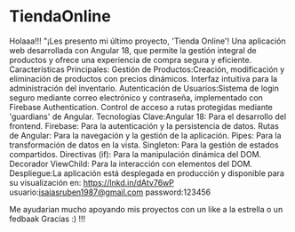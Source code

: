 # TiendaOnline
Holaaa!!!
"¡Les presento mi último proyecto, 'Tienda Online'! Una aplicación web desarrollada con Angular 18, que permite la gestión integral de productos y ofrece una experiencia de compra segura y eficiente.
Características Principales:
Gestión de Productos:Creación, modificación y eliminación de productos con precios dinámicos.
Interfaz intuitiva para la administración del inventario.
Autenticación de Usuarios:Sistema de login seguro mediante correo electrónico y contraseña, implementado con Firebase Authentication.
Control de acceso a rutas protegidas mediante 'guardians' de Angular.
Tecnologías Clave:Angular 18: Para el desarrollo del frontend.
Firebase: Para la autenticación y la persistencia de datos.
Rutas de Angular: Para la navegación y la gestión de la aplicación.
Pipes: Para la transformación de datos en la vista.
Singleton: Para la gestión de estados compartidos.
Directivas (if): Para la manipulación dinámica del DOM.
Decorador ViewChild: Para la interacción con elementos del DOM.
Despliegue:La aplicación está desplegada en producción y disponible para su visualización en: https://lnkd.in/dAtv76wP
usuario:isaiasruben1987@gmail.com
password:123456

Me ayudarian mucho apoyando mis proyectos con un like a la estrella o un fedbaak 
Gracias :) !!!
